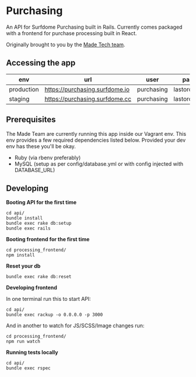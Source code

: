 # Purchasing

An API for Surfdome Purchasing built in Rails. Currently comes packaged with a frontend for
purchase processing built in React.

Originally brought to you by the [Made Tech team](https://github.com/madetech).

## Accessing the app

| env        | url                             | user       | password         |
| -----------|---------------------------------|------------|------------------|
| production | https://purchasing.surfdome.io  | purchasing | lastordersplease |
| staging    | https://purchasing.surfdome.cc  | purchasing | lastordersplease |

## Prerequisites

The Made Team are currently running this app inside our Vagrant env. This env
provides a few required dependencies listed below. Provided your dev env has
these you'll be okay.

 - Ruby (via rbenv preferably)
 - MySQL (setup as per config/database.yml or with config injected with DATABASE_URL)

## Developing

**Booting API for the first time**

```
cd api/
bundle install
bundle exec rake db:setup
bundle exec rails
```

**Booting frontend for the first time**

```
cd processing_frontend/
npm install
```

**Reset your db**

```
bundle exec rake db:reset
```

**Developing frontend**

In one terminal run this to start API:

```
cd api/
bundle exec rackup -o 0.0.0.0 -p 3000
```

And in another to watch for JS/SCSS/Image changes run:

```
cd processing_frontend/
npm run watch
```

**Running tests locally**

```
cd api/
bundle exec rspec
```
